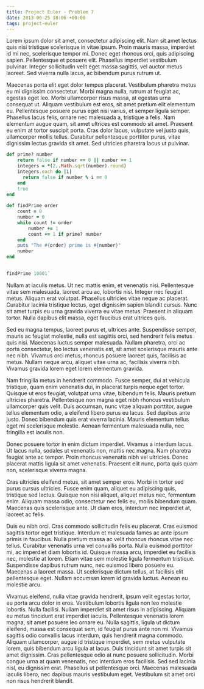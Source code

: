 ```yaml
---
title: Project Euler - Problem 7
date: 2013-06-25 18:06 +00:00
tags: project-euler
---
```


Lorem ipsum dolor sit amet, consectetur adipiscing elit. Nam sit amet lectus quis nisi tristique scelerisque in vitae ipsum. Proin mauris massa, imperdiet id mi nec, scelerisque tempor mi. Donec eget rhoncus orci, quis adipiscing sapien. Pellentesque et posuere elit. Phasellus imperdiet vestibulum pulvinar. Integer sollicitudin velit eget massa sagittis, vel auctor metus laoreet. Sed viverra nulla lacus, ac bibendum purus rutrum ut.

Maecenas porta elit eget dolor tempus placerat. Vestibulum pharetra metus eu mi dignissim consectetur. Morbi magna nulla, rutrum at feugiat ac, egestas eget leo. Morbi ullamcorper risus massa, at egestas urna consequat ut. Aliquam vestibulum est eros, sit amet pretium elit elementum eu. Pellentesque posuere purus eget nisi varius, et semper ligula semper. Phasellus lacus felis, ornare nec malesuada a, tristique a felis. Nam elementum augue quam, sit amet ultrices est commodo sit amet. Praesent eu enim at tortor suscipit porta. Cras dolor lacus, vulputate vel justo quis, ullamcorper mollis tellus. Curabitur pellentesque porttitor purus, vitae dignissim lectus gravida sit amet. Sed ultricies pharetra lacus ut pulvinar.

```ruby
def prime? number
    return false if number == 0 || number == 1
    integers = *(2..Math.sqrt(number).round)
    integers.each do |i|
      return false if number % i == 0
    end
    true
end
 
def findPrime order
    count = 0
    number = 0
    while count != order
        number += 1
        count += 1 if prime? number
    end
    puts "The #{order} prime is #{number}"
    number
end

 
findPrime 10001`
```

Nullam at iaculis metus. Ut nec mattis enim, et venenatis nisi. Pellentesque vitae sem malesuada, laoreet arcu ac, lobortis nisi. Integer nec feugiat metus. Aliquam erat volutpat. Phasellus ultricies vitae neque ac placerat. Curabitur lacinia tristique lectus, eget dignissim sapien blandit cursus. Nunc sit amet turpis eu urna gravida viverra eu vitae metus. Praesent in aliquam tortor. Nulla dapibus elit massa, eget faucibus erat ultrices quis.

Sed eu magna tempus, laoreet purus et, ultrices ante. Suspendisse semper, mauris ac feugiat molestie, nulla est sagittis orci, sed hendrerit felis metus quis nisi. Maecenas luctus semper malesuada. Nullam pharetra, orci ac porta consectetur, leo lectus venenatis est, sit amet scelerisque mauris ante nec nibh. Vivamus orci metus, rhoncus posuere laoreet quis, facilisis ac metus. Nullam neque arcu, aliquet vitae urna ac, facilisis viverra nibh. Vivamus gravida lorem eget lorem elementum gravida.

Nam fringilla metus in hendrerit commodo. Fusce semper, dui at vehicula tristique, quam enim venenatis dui, in placerat turpis neque eget tortor. Quisque ut eros feugiat, volutpat urna vitae, bibendum felis. Mauris pretium ultricies pharetra. Pellentesque non magna eget nibh rhoncus vestibulum ullamcorper quis velit. Duis accumsan, nunc vitae aliquam porttitor, augue tellus elementum odio, a eleifend libero purus eu lacus. Sed dapibus ante justo. Donec bibendum quis erat viverra lacinia. Mauris elementum tellus eget mi scelerisque molestie. Aenean fermentum malesuada nulla, nec fringilla est iaculis non.

Donec posuere tortor in enim dictum imperdiet. Vivamus a interdum lacus. Ut lacus nulla, sodales ut venenatis non, mattis nec magna. Nam pharetra feugiat ante ac tempor. Proin rhoncus venenatis nibh vel ultricies. Donec placerat mattis ligula sit amet venenatis. Praesent elit nunc, porta quis quam non, scelerisque viverra magna.

Cras ultricies eleifend metus, sit amet semper eros. Morbi in tortor sed purus cursus ultricies. Fusce enim quam, aliquet eu adipiscing quis, tristique sed lectus. Quisque non nisi aliquet, aliquet metus nec, fermentum enim. Aliquam massa odio, consectetur nec felis eu, mollis bibendum quam. Maecenas quis scelerisque ante. Ut diam eros, interdum nec imperdiet at, laoreet ac felis.

Duis eu nibh orci. Cras commodo sollicitudin felis eu placerat. Cras euismod sagittis tortor eget tristique. Interdum et malesuada fames ac ante ipsum primis in faucibus. Nulla pretium massa ac velit rhoncus rhoncus vitae nec tellus. Curabitur venenatis urna vel convallis porta. Nulla euismod porttitor mi, ac imperdiet diam lobortis id. Quisque massa arcu, imperdiet eu facilisis nec, molestie at lorem. Etiam vitae sem molestie ligula fermentum tristique. Suspendisse dapibus rutrum nunc, nec euismod libero posuere eu. Maecenas a laoreet massa. Ut scelerisque dictum tellus, at facilisis elit pellentesque eget. Nullam accumsan lorem id gravida luctus. Aenean eu molestie arcu.

Vivamus eleifend, nulla vitae gravida hendrerit, ipsum velit egestas tortor, eu porta arcu dolor in eros. Vestibulum lobortis ligula non leo molestie lobortis. Nulla facilisi. Nullam imperdiet sit amet risus in adipiscing. Aliquam eu metus tincidunt erat imperdiet iaculis. Pellentesque venenatis lorem magna, sit amet posuere leo ornare eu. Nulla sagittis, ligula ut dictum eleifend, massa est consequat sem, id feugiat purus ante non mi. Vivamus sagittis odio convallis lacus interdum, quis hendrerit magna commodo. Aliquam ullamcorper, augue id tristique imperdiet, sem metus vulputate lorem, quis bibendum arcu ligula at lacus. Duis tincidunt sit amet turpis sit amet dignissim. Cras pellentesque odio at nunc posuere sollicitudin. Morbi congue urna at quam venenatis, nec interdum eros facilisis. Sed sed lacinia nisl, eu dignissim erat. Phasellus ut pellentesque orci. Maecenas malesuada iaculis libero, nec dapibus mauris vestibulum eget. Vestibulum sit amet orci non risus hendrerit blandit.